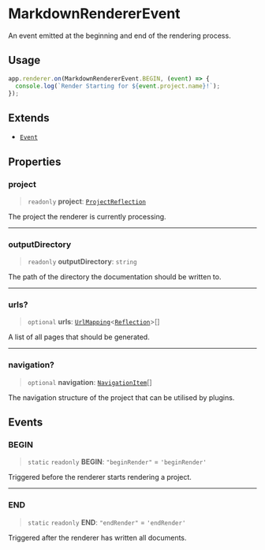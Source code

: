 # MarkdownRendererEvent

An event emitted at the beginning and end of the rendering process.

## Usage

```ts
app.renderer.on(MarkdownRendererEvent.BEGIN, (event) => {
  console.log(`Render Starting for ${event.project.name}!`);
});
```

## Extends

- [`Event`](https://typedoc.org/api/classes/Event.html)

## Properties

### project

> `readonly` **project**: [`ProjectReflection`](https://typedoc.org/api/classes/Models.ProjectReflection.html)

The project the renderer is currently processing.

***

### outputDirectory

> `readonly` **outputDirectory**: `string`

The path of the directory the documentation should be written to.

***

### urls?

> `optional` **urls**: [`UrlMapping`](/api-docs/Interface.UrlMapping.md)\<[`Reflection`](https://typedoc.org/api/classes/Models.Reflection.html)\>[]

A list of all pages that should be generated.

***

### navigation?

> `optional` **navigation**: [`NavigationItem`](/api-docs/Interface.NavigationItem.md)[]

The navigation structure of the project that can be utilised by plugins.

## Events

### BEGIN

> `static` `readonly` **BEGIN**: `"beginRender"` = `'beginRender'`

Triggered before the renderer starts rendering a project.

***

### END

> `static` `readonly` **END**: `"endRender"` = `'endRender'`

Triggered after the renderer has written all documents.
